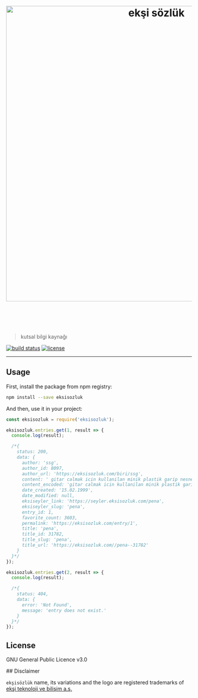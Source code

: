 <h1 align="center">
	<br>
	<img width="800" src="https://eksisozluk.com/content/img/new-design/eksisozluk_logo.svg" alt="ekşi sözlük">
	<br>
  <br>
  <br>
</h1>

> kutsal bilgi kaynağı

[![build status](https://img.shields.io/travis/eksisozluk/eksisozluk.svg?style=flat-square)](https://travis-ci.org/eksisozluk/eksisozluk)
[![license](https://img.shields.io/github/license/eksisozluk/eksisozluk.svg?style=flat-square)](https://github.com/eksisozluk/eksisozluk)

---


## Usage

First, install the package from npm registry: 
```bash
npm install --save eksisozluk
```

And then, use it in your project:
```javascript
const eksisozluk = require('eksisozluk');

eksisozluk.entries.get(1, result => {
  console.log(result);

  /*{
    status: 200,
    data: {
      author: 'ssg',
      author_id: 8097,
      author_url: 'https://eksisozluk.com/biri/ssg',
      content: ' gitar calmak icin kullanilan minik plastik garip nesne. ',
      content_encoded: 'gitar calmak icin kullanilan minik plastik garip nesne.',
      date_created: '15.02.1999',
      date_modified: null,
      eksiseyler_link: 'https://seyler.eksisozluk.com/pena',
      eksiseyler_slug: 'pena',
      entry_id: 1,
      favorite_count: 3603,
      permalink: 'https://eksisozluk.com/entry/1',
      title: 'pena',
      title_id: 31782,
      title_slug: 'pena',
      title_url: 'https://eksisozluk.com//pena--31782'
    }
  }*/
});

eksisozluk.entries.get(2, result => {
  console.log(result);

  /*{
    status: 404,
    data: {
      error: 'Not Found',
      message: 'entry does not exist.'
    }
  }*/
});
```


## License

GNU General Public Licence v3.0


## Disclaimer

`ekşisözlük` name, its variations and the logo are registered trademarks of [ekşi teknoloji ve bilişim a.ş.](http://eksiteknoloji.com/)
